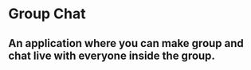 # Group Chat
## An application where you can make group and chat live with everyone inside the group.
